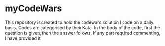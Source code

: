 # myCodeWars
This repository is created to hold the codewars solution I code on a daily basis.
Codes are categorised by their Kata.
In the body of the code, first the question is given, then the answer follows. 
If any part required commenting, I have provided it. 

